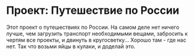# Проект: Путешествие по России

Этот проект о путешествиях по России.
На самом деле нет ничего лучше, чем загрузить транспорт необходимыми вещами, забросить к чертям все проекты, и двинуть в кругосветку... Хорошо там - где нас нет.
Так что возьми яйцы в кулаки, и доделай это.
